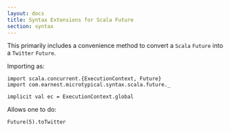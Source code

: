 ```yaml
---
layout: docs
title: Syntax Extensions for Scala Future
section: syntax
---
```


This primarily includes a convenience method to convert a `Scala` `Future` into a `Twitter` `Future`.

Importing as:
```tut:silent
import scala.concurrent.{ExecutionContext, Future}
import com.earnest.microtypical.syntax.scala.future._

implicit val ec = ExecutionContext.global
```

Allows one to do:
```tut
Future(5).toTwitter
```

